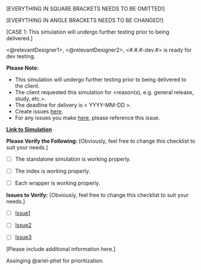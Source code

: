 [EVERYTHING IN SQUARE BRACKETS NEEDS TO BE OMITTED!]

[EVERYTHING IN ANGLE BRACKETS NEEDS TO BE CHANGED!]

[CASE 1: This simulation will undergo further testing prior to being delivered.]

<@relevantDesigner1>, <@relevantDesigner2>, <Simulation Name> <#.#.#-dev.#> is ready for dev testing.


**Please Note:**
- This simulation will undergo further testing prior to being delivered to the client.
- The client requested this simulation for <reason(s), e.g. general release, study, etc.>.
- The deadline for delivery is < YYYY-MM-DD >.
- Create issues [here](github.com/phetsims/relevantRepository/issues/).
- For any issues you make [here](github.com/phetsims/relevantRepository/issues/), please reference this issue.


**[Link to Simulation](https://bayes.colorado.edu/dev/html/{{simulation}}/{{version}}/wrappers/index/)**


**Please Verify the Following:** [Obviously, feel free to change this checklist to suit your needs.]
- [ ] The standalone simulation is working properly.
- [ ] The index is working properly.
- [ ] Each wrapper is working properly.


**Issues to Verify:** [Obviously, feel free to change this checklist to suit your needs.]
- [ ] [Issue1](github.com/phetsims/relevantRepository/issue/#/)
- [ ] [Issue2](github.com/phetsims/relevantRepository/issue/#/)
- [ ] [Issue3](github.com/phetsims/relevantRepository/issue/#/)


[Please include additional information here.]


Assinging @ariel-phet for prioritization.
